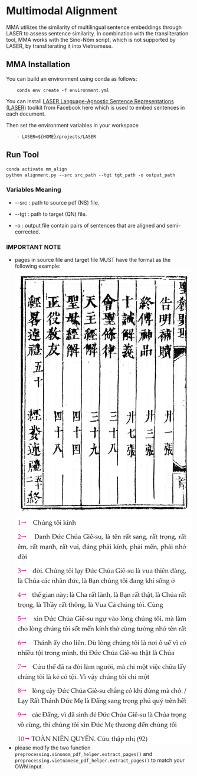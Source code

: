 # Multimodal Alignment

MMA utilizes the similarity of multilingual sentence embeddings through LASER to assess sentence similarity. In combination with the transliteration tool, MMA works with the Sino-Nôm script, which is not supported by LASER, by transliterating it into Vietnamese.

## MMA Installation

You can build an environment using conda as follows:

```
    conda env create -f environment.yml
```
You can install [LASER Language-Agnostic Sentence Representations (LASER)](https://github.com/facebookresearch/LASER) toolkit from Facebook here which is used to embed sentences in each document.

Then set the environment variables in your workspace
```
    - LASER=${HOME}/projects/LASER
```

## Run Tool
```
conda activate mm_align
python alignment.py --src src_path --tgt tgt_path -o output_path
```

### Variables Meaning

* --src : path to source pdf (NS) file.

* --tgt : path to target (QN) file.

* -o : output file contain pairs of sentences that are aligned and semi-corrected.

### IMPORTANT NOTE
* pages in source file and target file MUST have the format as the following example:
  ![sample_page_sinonom](media/sample_page_sinonom.png)
  ![sample_page_vietnamese](media/sample_page_vietnamese.png)
* please modify the two function `preprocessing.sinonom_pdf_helper.extract_pages()` and `preprocessing.vietnamese_pdf_helper.extract_pages()` to match your OWN input.

